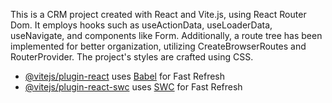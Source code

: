
This is a CRM project created with React and Vite.js, using React Router Dom. It employs hooks such as useActionData, useLoaderData, useNavigate, and components like Form. Additionally, a route tree has been implemented for better organization, utilizing CreateBrowserRoutes and RouterProvider. The project's styles are crafted using CSS.


- [@vitejs/plugin-react](https://github.com/vitejs/vite-plugin-react/blob/main/packages/plugin-react/README.md) uses [Babel](https://babeljs.io/) for Fast Refresh
- [@vitejs/plugin-react-swc](https://github.com/vitejs/vite-plugin-react-swc) uses [SWC](https://swc.rs/) for Fast Refresh
